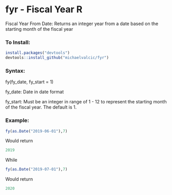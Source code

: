 # fyr - Fiscal Year R
Fiscal Year From Date: Returns an integer year from a date based on the starting month of the fiscal year

### To Install:
````r
install.packages("devtools")
devtools::install_github("michaelvalcic/fyr")
````
### Syntax:
fy(fy_date, fy_start = 1)

fy_date: Date in date format

fy_start: Must be an integer in range of 1 - 12 to represent the starting month of the fiscal year. The default is 1.

### Example:
````r
fy(as.Date("2019-06-01"),7)
````
Would return
````r
2019
````
While
````r
fy(as.Date("2019-07-01"),7)
````
Would return
````r
2020
````

